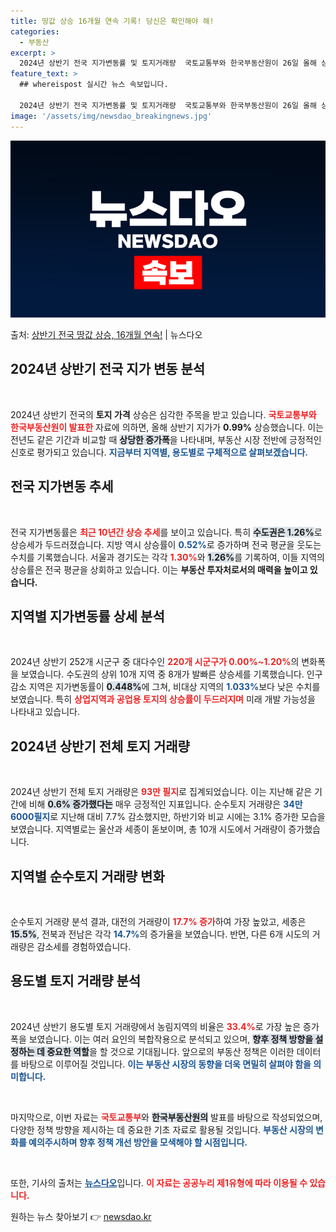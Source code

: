 ```yaml
---
title: 땅값 상승 16개월 연속 기록! 당신은 확인해야 해!
categories:
  - 부동산
excerpt: >
  2024년 상반기 전국 지가변동률 및 토지거래량  국토교통부와 한국부동산원이 26일 올해 상반기 지가변동률 …
feature_text: >
  ## whereispost 실시간 뉴스 속보입니다.

  2024년 상반기 전국 지가변동률 및 토지거래량  국토교통부와 한국부동산원이 26일 올해 상반기 지가변동률 …
image: '/assets/img/newsdao_breakingnews.jpg'
---
```


![뉴스다오 속보](/assets/img/newsdao_breakingnews.jpg)

<p>출처: <a href="https://newsdao.kr/5056" rel="dofollow">상반기 전국 땅값 상승, 16개월 연속!</a> | 뉴스다오</p>

<h2 data-ke-size="size26">2024년 상반기 전국 지가 변동 분석</h2>

<p data-ke-size="size16">&nbsp;</p>

2024년 상반기 전국의 **토지 가격** 상승은 심각한 주목을 받고 있습니다. <b><span style="color: #ee2323;">국토교통부와 한국부동산원이 발표한</span></b> 자료에 의하면, 올해 상반기 지가가 **0.99%** 상승했습니다. 이는 전년도 같은 기간과 비교할 때 <b><span style="background-color: #21538527;">상당한 증가폭</span></b>을 나타내며, 부동산 시장 전반에 긍정적인 신호로 평가되고 있습니다. <b><span style="color: #1a5490;">지금부터 지역별, 용도별로 구체적으로 살펴보겠습니다.</span></b>

<h2 data-ke-size="size26">전국 지가변동 추세</h2>

<p data-ke-size="size16">&nbsp;</p>

전국 지가변동률은 <b><span style="color: #ee2323;">최근 10년간 상승 추세</span></b>를 보이고 있습니다. 특히 <b><span style="background-color: #21538527;">수도권은 1.26%</span></b>로 상승세가 두드러졌습니다. 지방 역시 상승률이 <b><span style="color: #1a5490;">0.52%</span></b>로 증가하며 전국 평균을 웃도는 수치를 기록했습니다. 서울과 경기도는 각각 <b><span style="color: #ee2323;">1.30%</span></b>와 <b><span style="background-color: #21538527;">1.26%</span></b>를 기록하여, 이들 지역의 상승률은 전국 평균을 상회하고 있습니다. 이는 <b>부동산 투자처로서의 매력을 높이고 있습니다.</b>

<h2 data-ke-size="size26">지역별 지가변동률 상세 분석</h2>

<p data-ke-size="size16">&nbsp;</p>

2024년 상반기 252개 시군구 중 대다수인 <b><span style="color: #ee2323;">220개 시군구가 0.00%~1.20%</span></b>의 변화폭을 보였습니다. 수도권의 상위 10개 지역 중 8개가 발빠른 상승세를 기록했습니다. 인구 감소 지역은 지가변동률이 <b><span style="background-color: #21538527;">0.448%</span></b>에 그쳐, 비대상 지역의 <b><span style="color: #1a5490;">1.033%</span></b>보다 낮은 수치를 보였습니다. 특히 <b><span style="color: #ee2323;">상업지역과 공업용 토지의 상승률이 두드러지며</span></b> 미래 개발 가능성을 나타내고 있습니다.

<h2 data-ke-size="size26">2024년 상반기 전체 토지 거래량</h2>

<p data-ke-size="size16">&nbsp;</p>

2024년 상반기 전체 토지 거래량은 <b><span style="color: #ee2323;">93만 필지</span></b>로 집계되었습니다. 이는 지난해 같은 기간에 비해 <b><span style="background-color: #21538527;">0.6% 증가했다는</span></b> 매우 긍정적인 지표입니다. 순수토지 거래량은 <b><span style="color: #1a5490;">34만 6000필지</span></b>로 지난해 대비 7.7% 감소했지만, 하반기와 비교 시에는 3.1% 증가한 모습을 보였습니다. 지역별로는 울산과 세종이 돋보이며, 총 10개 시도에서 거래량이 증가했습니다.

<h2 data-ke-size="size26">지역별 순수토지 거래량 변화</h2>

<p data-ke-size="size16">&nbsp;</p>

순수토지 거래량 분석 결과, 대전의 거래량이 <b><span style="color: #ee2323;">17.7% 증가</span></b>하여 가장 높았고, 세종은 <b><span style="background-color: #21538527;">15.5%</span></b>, 전북과 전남은 각각 <b><span style="color: #1a5490;">14.7%</span></b>의 증가율을 보였습니다. 반면, 다른 6개 시도의 거래량은 감소세를 경험하였습니다.

<h2 data-ke-size="size26">용도별 토지 거래량 분석</h2>

<p data-ke-size="size16">&nbsp;</p>

2024년 상반기 용도별 토지 거래량에서 농림지역의 비율은 <b><span style="color: #ee2323;">33.4%</span></b>로 가장 높은 증가폭을 보였습니다. 이는 여러 요인의 복합작용으로 분석되고 있으며, <b><span style="background-color: #21538527;">향후 정책 방향을 설정하는 데 중요한 역할</span></b>을 할 것으로 기대됩니다. 앞으로의 부동산 정책은 이러한 데이터를 바탕으로 이루어질 것입니다. <b><span style="color: #1a5490;">이는 부동산 시장의 동향을 더욱 면밀히 살펴야 함을 의미합니다.</span></b>

<p data-ke-size="size16">&nbsp;</p>

마지막으로, 이번 자료는 <b><span style="color: #ee2323;">국토교통부</span></b>와 <b><span style="background-color: #21538527;">한국부동산원의</span></b> 발표를 바탕으로 작성되었으며, 다양한 정책 방향을 제시하는 데 중요한 기초 자료로 활용될 것입니다. <b><span style="color: #1a5490;">부동산 시장의 변화를 예의주시하며 향후 정책 개선 방안을 모색해야 할 시점입니다.</span></b>

<p data-ke-size="size16">&nbsp;</p>

또한, 기사의 출처는 <b><a href="https://newsdao.kr/5056" style="color: #1a5490;">뉴스다오</a></b>입니다. <b><span style="color: #ee2323;">이 자료는 공공누리 제1유형에 따라 이용될 수 있습니다.</span></b> 

원하는 뉴스 찾아보기 👉 <a href="https://newsdao.kr" rel="dofollow">newsdao.kr</a>


